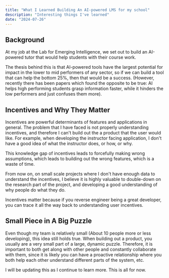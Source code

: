 ```yaml
---
title: "What I Learned Building An AI-powered LMS for my school"
description: "Interesting things I've learned"
date: "2024-07-26"
---
```


## Background

At my job at the Lab for Emerging Intelligence, we set out to build an AI-powered tutor that would help students with their course work. 

The thesis behind this is that AI-powered tools have the largest potential for impact in the lower to mid performers of any sector, so if we can build a tool that can help the bottom 25%, then that would be a success. (However, recently there has been papers which found the opposite to be true: AI helps high performing students grasp information faster, while it hinders the low performers and just confuses them more).

## Incentives and Why They Matter

Incentives are powerful determinants of features and applications in general. The problem that I have faced is not properly understanding incentives, and therefore I can't build out the a product that the user would like. For example, when developing the instructor facing application, I don't have a good idea of what the instructor does, or how, or why. 

This knowledge gap of incentives leads to forcefully making wrong assumptions, which leads to building out the wrong features, which is a waste of time. 

From now on, on small scale projects where I don't have enough data to understand the incentives, I believe it is highly valuable to double-down on the research part of the project, and developing a good understanding of why people do what they do. 

Incentives matter because if you reverse engineer being a great developer, you can trace it all the way back to understanding user incentives.

## Small Piece in A Big Puzzle

Even though my team is relatively small (About 10 people more or less developing), this idea still holds true. When building out a product, you usually are a very small part of a large, dynamic puzzle. Therefore, it is important to both get along with other people and constantly collaborate with them, since it is likely you can have a proactive relationship where you both help each other understand different parts of the system, etc.

I will be updating this as I continue to learn more. This is all for now.
